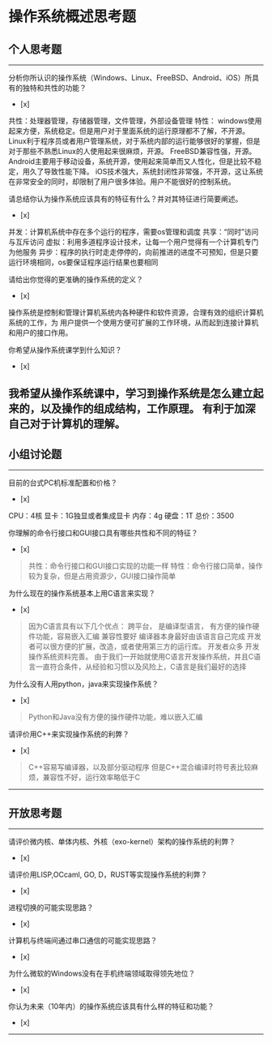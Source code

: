 # 操作系统概述思考题

## 个人思考题

---

分析你所认识的操作系统（Windows、Linux、FreeBSD、Android、iOS）所具有的独特和共性的功能？
- [x]  

>  
共性：处理器管理，存储器管理，文件管理，外部设备管理
特性：
windows使用起来方便，系统稳定。但是用户对于里面系统的运行原理都不了解，不开源。
Linux利于程序员或者用户管理系统，对于系统内部的运行能够很好的掌握，但是对于那些不熟悉Linux的人使用起来很麻烦，开源。
FreeBSD兼容性强，开源。
Android主要用于移动设备，系统开源，使用起来简单而又人性化，但是比较不稳定，用久了导致性能下降。
iOS技术强大，系统封闭性非常强，不开源，这让系统在非常安全的同时，却限制了用户很多体验。用户不能很好的控制系统。

请总结你认为操作系统应该具有的特征有什么？并对其特征进行简要阐述。
- [x]  

>   
并发：计算机系统中存在多个运行的程序，需要os管理和调度
共享：“同时”访问与互斥访问
虚拟：利用多道程序设计技术，让每一个用户觉得有一个计算机专门为他服务
异步：程序的执行时走走停停的，向前推进的进度不可预知，但是只要运行环境相同，os要保证程序运行结果也要相同

请给出你觉得的更准确的操作系统的定义？
- [x]  

>   
操作系统是控制和管理计算机系统内各种硬件和软件资源，合理有效的组织计算机系统的工作，为
用户提供一个使用方便可扩展的工作环境，从而起到连接计算机和用户的接口作用。

你希望从操作系统课学到什么知识？
- [x]  

>   
我希望从操作系统课中，学习到操作系统是怎么建立起来的，以及操作的组成结构，工作原理。
有利于加深自己对于计算机的理解。
---

## 小组讨论题

---

目前的台式PC机标准配置和价格？
- [x]  

> 
CPU：4核 
显卡：1G独显或者集成显卡
内存：4g
硬盘：1T
总价：3500

你理解的命令行接口和GUI接口具有哪些共性和不同的特征？
- [x]  

> 共性：命令行接口和GUI接口实现的功能一样
  特性：命令行接口简单，操作较为复杂，但是占用资源少，GUI接口操作简单

为什么现在的操作系统基本上用C语言来实现？
- [x]  

>  因为C语言具有以下几个优点：
  跨平台，
  是编译型语言，
  有方便的操作硬件功能，容易嵌入汇编
  兼容性要好
  编译器本身最好由该语言自己完成
  开发者可以很方便的扩展，改造，或者使用第三方的运行库。
  开发者众多
  开发操作系统资料完善。
  由于我们一开始就使用C语言开发操作系统，并且C语言一直符合条件，从经验和习惯以及风险上，C语言是我们最好的选择

为什么没有人用python，java来实现操作系统？
- [x]  

>  Python和Java没有方便的操作硬件功能，难以嵌入汇编

请评价用C++来实现操作系统的利弊？
- [x]  

>  C++容易写编译器，以及部分驱动程序
   但是C++混合编译时符号表比较麻烦，兼容性不好，运行效率略低于C

---

## 开放思考题

---

请评价微内核、单体内核、外核（exo-kernel）架构的操作系统的利弊？
- [x]  

>  

请评价用LISP,OCcaml, GO, D，RUST等实现操作系统的利弊？
- [x]  

>  

进程切换的可能实现思路？
- [x]  

>  

计算机与终端间通过串口通信的可能实现思路？
- [x]  

>  

为什么微软的Windows没有在手机终端领域取得领先地位？
- [x]  

>  

你认为未来（10年内）的操作系统应该具有什么样的特征和功能？
- [x]  

>  

---

